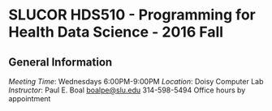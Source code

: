# SLUCOR HDS510 - Programming for Health Data Science - 2016 Fall

## General Information
_Meeting Time_: Wednesdays 6:00PM-9:00PM
_Location_: Doisy Computer Lab
_Instructor_: Paul E. Boal
 boalpe@slu.edu
 314-598-5494
 Office hours by appointment
